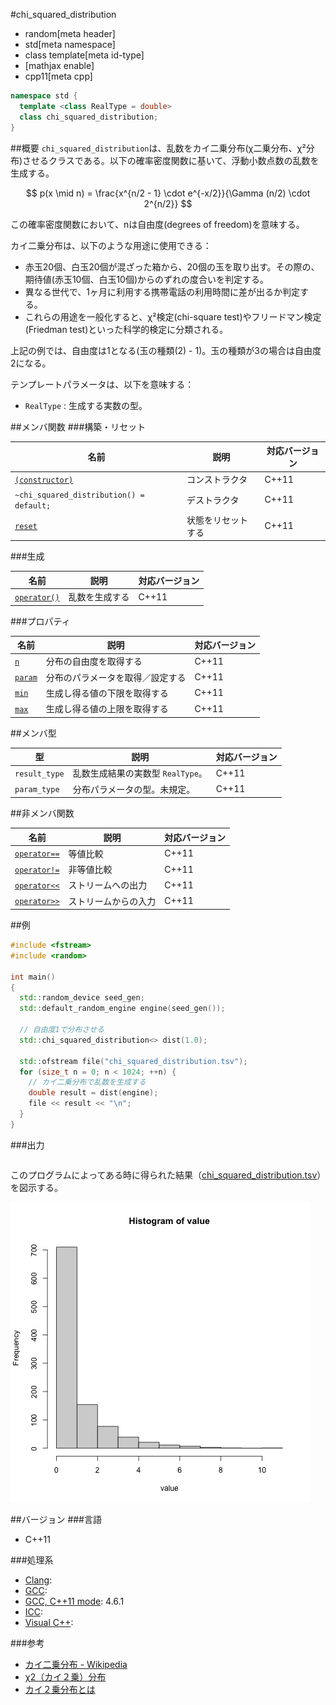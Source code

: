 #chi_squared_distribution
* random[meta header]
* std[meta namespace]
* class template[meta id-type]
* [mathjax enable]
* cpp11[meta cpp]

```cpp
namespace std {
  template <class RealType = double>
  class chi_squared_distribution;
}
```

##概要
`chi_squared_distribution`は、乱数をカイ二乗分布(χ二乗分布、χ²分布)させるクラスである。以下の確率密度関数に基いて、浮動小数点数の乱数を生成する。

$$ p(x \mid n) = \frac{x^{n/2 - 1} \cdot e^{-x/2}}{\Gamma (n/2) \cdot 2^{n/2}} $$

この確率密度関数において、nは自由度(degrees of freedom)を意味する。


カイ二乗分布は、以下のような用途に使用できる：

- 赤玉20個、白玉20個が混ざった箱から、20個の玉を取り出す。その際の、期待値(赤玉10個、白玉10個)からのずれの度合いを判定する。
- 異なる世代で、1ヶ月に利用する携帯電話の利用時間に差が出るか判定する。
- これらの用途を一般化すると、χ²検定(chi-square test)やフリードマン検定(Friedman test)といった科学的検定に分類される。

上記の例では、自由度は1となる(玉の種類(2) - 1)。玉の種類が3の場合は自由度2になる。


テンプレートパラメータは、以下を意味する：

- `RealType` : 生成する実数の型。


##メンバ関数
###構築・リセット

| 名前 | 説明 | 対応バージョン |
|---------------------------------------------------------------------------|--------------------|-------|
| [`(constructor)`](chi_squared_distribution/op_constructor.md)           | コンストラクタ     | C++11 |
| `~chi_squared_distribution() = default;`                                  | デストラクタ       | C++11 |
| [`reset`](chi_squared_distribution/reset.md)                            | 状態をリセットする | C++11 |


###生成

| 名前 | 説明 | 対応バージョン |
|-------------------------------------------------------|----------------|-------|
| [`operator()`](chi_squared_distribution/op_call.md) | 乱数を生成する | C++11 |


###プロパティ

| 名前 | 説明 | 対応バージョン |
|------------------------------------------------|----------------------------------|-------|
| [`n`](chi_squared_distribution/n.md)         | 分布の自由度を取得する           | C++11 |
| [`param`](chi_squared_distribution/param.md) | 分布のパラメータを取得／設定する | C++11 |
| [`min`](chi_squared_distribution/min.md)     | 生成し得る値の下限を取得する   | C++11 |
| [`max`](chi_squared_distribution/max.md)     | 生成し得る値の上限を取得する   | C++11 |


##メンバ型

| 型 | 説明 | 対応バージョン |
|---------------|-------------------|-------|
| `result_type` | 乱数生成結果の実数型 `RealType`。 | C++11 |
| `param_type`  | 分布パラメータの型。未規定。 | C++11 |


##非メンバ関数

| 名前 | 説明 | 対応バージョン |
|----------------------------------------------------------|----------------------|-------|
| [`operator==`](chi_squared_distribution/op_equal.md)     | 等値比較             | C++11 |
| [`operator!=`](chi_squared_distribution/op_not_equal.md) | 非等値比較           | C++11 |
| [`operator<<`](chi_squared_distribution/op_ostream.md)   | ストリームへの出力   | C++11 |
| [`operator>>`](chi_squared_distribution/op_istream.md)   | ストリームからの入力 | C++11 |


##例
```cpp
#include <fstream>
#include <random>

int main()
{
  std::random_device seed_gen;
  std::default_random_engine engine(seed_gen());

  // 自由度1で分布させる
  std::chi_squared_distribution<> dist(1.0);

  std::ofstream file("chi_squared_distribution.tsv");
  for (size_t n = 0; n < 1024; ++n) {
    // カイ二乗分布で乱数を生成する
    double result = dist(engine);
    file << result << "\n";
  }
}
```

###出力
```
```

このプログラムによってある時に得られた結果（[chi_squared_distribution.tsv](https://github.com/cpprefjp/image/raw/master/reference/random/chi_squared_distribution/chi_squared_distribution.tsv)）を図示する。

![](https://github.com/cpprefjp/image/raw/master/reference/random/chi_squared_distribution/chi_squared_distribution.png)

##バージョン
###言語
- C++11

###処理系
- [Clang](/implementation.md#clang): 
- [GCC](/implementation.md#gcc): 
- [GCC, C++11 mode](/implementation.md#gcc): 4.6.1
- [ICC](/implementation.md#icc): 
- [Visual C++](/implementation.md#visual_cpp):

###参考
- [カイ二乗分布 - Wikipedia](https://ja.wikipedia.org/wiki/%E3%82%AB%E3%82%A4%E4%BA%8C%E4%B9%97%E5%88%86%E5%B8%83)
- [χ2（カイ２乗）分布](http://staff.aist.go.jp/t.ihara/chi2.html)
- [カイ２乗分布とは](http://ogawas.cerp.u-toyama.ac.jp/e-stat/kai.html)

